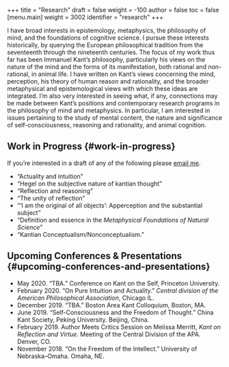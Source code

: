 +++
title = "Research"
draft = false
weight = -100
author = false
toc = false
[menu.main]
  weight = 3002
  identifier = "research"
+++

I have broad interests in epistemology, metaphysics, the philosophy of mind, and the
foundations of cognitive science. I pursue these interests historically, by querying
the European philosophical tradition from the seventeenth through the nineteenth
centuries. The focus of my work thus far has been Immanuel Kant&rsquo;s philosophy,
particularly his views on the nature of the mind and the forms of its manifestation,
both rational and non-rational, in animal life. I have written on Kant&rsquo;s views
concerning the mind, perception, his theory of human reason and rationality, and the
broader metaphysical and epistemological views with which these ideas are integrated.
I&rsquo;m also very interested in seeing what, if any, connections may be made between
Kant&rsquo;s positions and contemporary research programs in the philosophy of mind and
metaphysics. In particular, I am interested in issues pertaining to the study of
mental content, the nature and significance of self-consciousness, reasoning and
rationality, and animal cognition.

<style> .xpapers_abstract { font-size:smaller; padding-left:6px; padding-bottom:10px } .xpapers_pubtype {font-size:28px} .publication-title {font-weight:regular } .publication-cite { color : #444 } </style>

<script id='ppl-widget' type="text/javascript" src="https://philpeople.org/widget/colin-mclear.js?app=philpapers&amp;iframe=true"></script>


## Work in Progress {#work-in-progress}

If you&rsquo;re interested in a draft of any of the following please [email me](mailto:mclear@unl.edu).

-   &ldquo;Actuality and intuition&rdquo;
-   &ldquo;Hegel on the subjective nature of kantian thought&rdquo;
-   &ldquo;Reflection and reasoning&rdquo;
-   &ldquo;The unity of reflection&rdquo;
-   &ldquo;&lsquo;I am the original of all objects&rsquo;: Apperception and the substantial subject&rdquo;
-   &ldquo;Definition and essence in the _Metaphysical Foundations of Natural Science_&rdquo;
-   &ldquo;Kantian Conceptualism/Nonconceptualism.&rdquo;


## Upcoming Conferences & Presentations {#upcoming-conferences-and-presentations}

-   May 2020. &ldquo;TBA.&rdquo; Conference on Kant on the Self, Princeton University.
-   February 2020. &ldquo;On Pure Intuition and Actuality.&rdquo; _Central division of the American
    Philosophical Association_, Chicago IL.
-   December 2019. &ldquo;TBA.&rdquo; Boston Area Kant Colloquium, Boston, MA.
-   June 2019. &ldquo;Self-Consciousness and the Freedom of Thought.&rdquo; China Kant Society, Peking University.
    Beijing, China.
-   February 2019. Author Meets Critics Session on Melissa Merritt, _Kant on
    Reflection and Virtue_. Meeting of the Central Division of the APA. Denver, CO.
-   November 2018. &ldquo;On the Freedom of the Intellect.&rdquo; University of Nebraska–Omaha. Omaha, NE.
